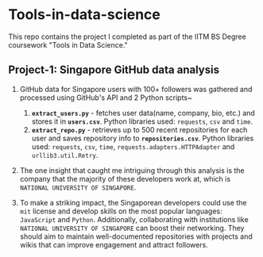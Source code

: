 # Tools-in-data-science
This repo contains the project I completed as part of the IITM BS Degree coursework "Tools in Data Science."

## Project-1: Singapore GitHub data analysis
1. GitHub data for Singapore users with 100+ followers was gathered and processed using GitHub's API and 2 Python scripts~
   1. **`extract_users.py`** - fetches user data(name, company, bio, etc.) and stores it in **`users.csv`**. Python libraries used: `requests`, `csv` and `time`.
   2. **`extract_repo.py`** - retrieves up to 500 recent repositories for each user and saves repository info to **`repositories.csv`**. Python libraries used: `requests`, `csv`, `time`, `requests.adapters.HTTPAdapter` and `urllib3.util.Retry`.

2. The one insight that caught me intriguing through this analysis is the company that the majority of these developers work at, which is `NATIONAL UNIVERSITY OF SINGAPORE`.

3. To make a striking impact, the Singaporean developers could use the `mit` license and develop skills on the most popular languages: `JavaScript` and `Python`. Additionally, collaborating with institutions like `NATIONAL UNIVERSITY OF SINGAPORE` can boost their networking. They should aim to maintain well-documented repositories with projects and wikis that can improve engagement and attract followers.
